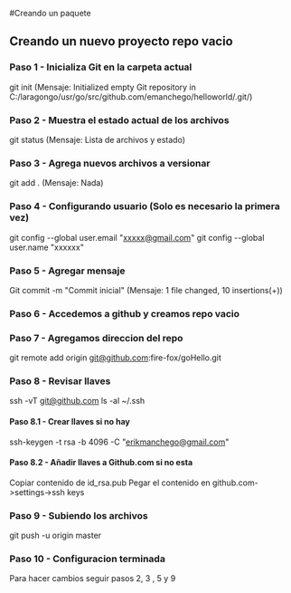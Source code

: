 #Creando un paquete

## Creando un nuevo proyecto repo vacio

### Paso 1 - Inicializa Git en la carpeta actual
git init		(Mensaje: Initialized empty Git repository in C:/laragongo/usr/go/src/github.com/emanchego/helloworld/.git/)

### Paso 2 - Muestra el estado actual de los archivos 
git status		(Mensaje: Lista de archivos y estado)

### Paso 3 - Agrega nuevos archivos a versionar
git add .		(Mensaje: Nada)

### Paso 4 - Configurando usuario (Solo es necesario la primera vez)
git config --global user.email "xxxxx@gmail.com"
git config --global user.name "xxxxxx"

### Paso 5 - Agregar mensaje 
Git commit -m "Commit inicial" (Mensaje: 1 file changed, 10 insertions(+))

### Paso 6 - Accedemos a github y creamos repo vacio
 
### Paso 7 - Agregamos direccion del repo
git remote add origin git@github.com:fire-fox/goHello.git

### Paso 8 - Revisar llaves
ssh -vT git@github.com
ls -al ~/.ssh

#### Paso 8.1 - Crear llaves si no hay
ssh-keygen -t rsa -b 4096 -C "erikmanchego@gmail.com"

#### Paso 8.2 - Añadir llaves a Github.com si no esta
Copiar contenido de id_rsa.pub
Pegar el contenido en github.com->settings->ssh keys

### Paso 9 - Subiendo los archivos
git push -u origin master

### Paso 10 - Configuracion terminada
Para hacer cambios seguir pasos 2, 3 , 5 y 9

